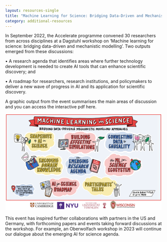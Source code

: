 ```yaml
---
layout: resources-single
title: "Machine Learning for Science: Bridging Data-Driven and Mechanistic Modelling"
category: additional-resources
---
```

In September 2022, the Accelerate programme convened 30 researchers from across disciplines at a Dagstuhl workshop on ‘Machine learning for science: bridging data-driven and mechanistic modelling’. Two
outputs emerged from these discussions:


• A research agenda that identifies areas where further technology development is needed to create AI tools that can enhance scientific discovery; and


• A roadmap for researchers, research institutions, and policymakers to deliver a new wave of progress in AI and its application for scientific discovery.


A graphic output from the event summarises the main areas of discussion and you can access the interactive pdf here.

![](/assets/uploads/dagstuhl-capture-page-1.png)


This event has inspired further collaborations with partners in the US and Germany, with forthcoming papers and events taking forward discussions at the workshop. For example, an Oberwolfach workshop in 2023 will continue our dialogue about the emerging AI for science agenda.